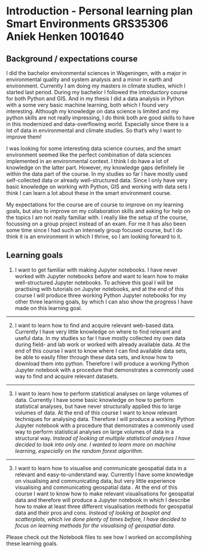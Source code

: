 # Introduction - Personal learning plan Smart Environments GRS35306 Aniek Henken 1001640

## Background / expectations course
I did the bachelor environmental sciences in Wageningen, with a major in environmental quality and system analysis and a minor in earth and environment. Currently I am doing my masters in climate studies, which I started last period. During my bachelor I followed the introductory course for both Python and GIS. And in my thesis I did a data analysis in Python with a some very basic machine learning, both which I found very interesting. Although my knowledge on data science is limited and my python skills are not really impressing, I do think both are good skills to have in this modernized and data-overflowing world. Especially since there is a lot of data in environmental and climate studies. So that’s why I want to improve them!  

I was looking for some interesting data science courses, and the smart environment seemed like the perfect combination of data sciences implemented in an environmental context. I think I do have a lot of knowledge on the latter part. However, my knowledge gaps definitely lie within the data part of the course. In my studies so far I have mostly used self-collected data or already well-structured data. Since I only have very basic knowledge on working with Python, GIS and working with data sets I think I can learn a lot about these in the smart environment course. 

My expectations for the course are of course to improve on my learning goals, but also to improve on my collaboration skills and asking for help on the topics I am not really familiar with. I really like the setup of the course, focussing on a group project instead of an exam. For me it has also been some time since I had such an intensely group focused course, but I do think it is an environment in which I thrive, so I am looking forward to it. 

## Learning goals
1.	I want to get familiar with making Jupyter notebooks. I have never worked with Jupyter notebooks before and want to learn how to make well-structured Jupyter notebooks. To achieve this goal I will be practising with tutorials on Jupyter notebooks, and at the end of this course I will produce three working Python Jupyter notebooks for my other three learning goals, by which I can also show the progress I have made on this learning goal.
---
2.	I want to learn how to find and acquire relevant web-based data. Currently I have very little knowledge on where to find relevant and useful data. In my studies so far I have mostly collected my own data during field- and lab work or worked with already available data. At the end of this course I want to know where I can find available data sets, be able to easily filter through these data sets, and know how to download them into python. Therefore I will produce a working Python Jupyter notebook with a procedure that demonstrates a commonly used way to find and acquire relevant datasets. 
---
3.	I want to learn how to perform statistical analyses on large volumes of data. Currently I have some basic knowledge on how to perform statistical analyses, but have never structurally applied this to large volumes of data. At the end of this course I want to know relevant techniques for analysing data. Therefore I will produce a working Python Jupyter notebook with a procedure that demonstrates a commonly used way to perform statistical analyses on large volumes of data in a structural way. 
*Instead of looking at multiple statistical analyses I have decided to look into only one. I wanted to learn more on machine learning, especially on the random forest algorithm.* 
---
3.	I want to learn how to visualise and communicate geospatial data in a relevant and easy-to-understand way. Currently I have some knowledge on visualising and communicating data, but very little experience visualising and communicating geospatial data . At the end of this course I want to know how to make relevant visualisations for geospatial data and therefore will produce a Jupyter notebook in which I describe how to make at least three different visualisation methods for geospatial data and their pros and cons. 
*Instead of looking at boxplot and scatterplots, which ive done plenty of times before, I have decided to focus on learning methods for the visualising of geospatial data.*

Please check out the Notebook files to see how I worked on accomplishing these learning goals. 
